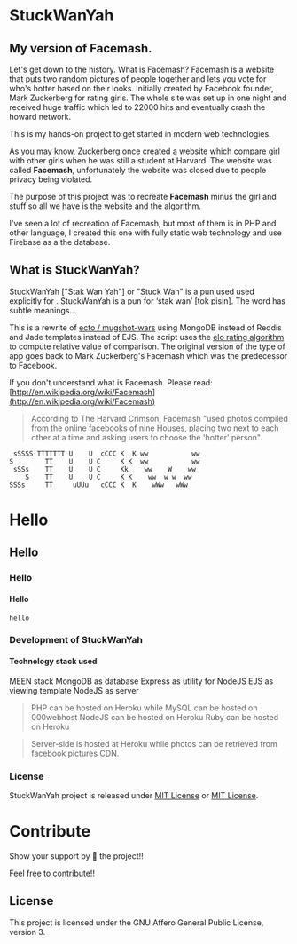 # StuckWanYah
## My version of Facemash.

Let's get down to the history. What is Facemash? Facemash is a website that puts two random pictures of people
together and lets you vote for who's hotter based on their looks. Initially created by Facebook founder, Mark Zuckerberg 
for rating girls. The whole site was set up in one night and received huge traffic which led to 22000 hits and eventually 
crash the howard network.

This is my hands-on project to get started in modern web technologies.

As you may know, Zuckerberg once created a website which compare girl with other girls when he was still a student at Harvard. The website was called **Facemash**, unfortunately the website was closed due to people privacy being violated.

The purpose of this project was to recreate **Facemash** minus the girl and stuff so all we have is the website and the algorithm.

I've seen a lot of recreation of Facemash, but most of them is in PHP and other language, I created this one with fully static web technology and use Firebase as a the database.


## What is StuckWanYah?
StuckWanYah ["Stak Wan Yah"] or "Stuck Wan"  is a pun used used explicitly for .
StuckWanYah is a pun for ‘stak wan’ [tok pisin]. The word has subtle meanings…

This is a rewrite of [ecto / mugshot-wars](https://github.com/ecto/mugshot-wars) using MongoDB instead of Reddis and Jade templates instead of EJS.
The script uses the [elo rating algorithm](https://en.wikipedia.org/wiki/Elo_rating_system) to compute relative value of comparison. The original version of the type of app goes back to Mark Zuckerberg's Facemash which was the predecessor to Facebook.

If you don't understand what is Facemash. Please read: [http://en.wikipedia.org/wiki/Facemash](http://en.wikipedia.org/wiki/Facemash)

> According to The Harvard Crimson, Facemash "used photos compiled from the online facebooks of nine Houses, placing two next to each other at a time and asking users to choose the 'hotter' person".

``` 
 sSSSS TTTTTTT U    U  cCCC K  K ww           ww 
S        TT    U    U C     K K  ww           ww
 sSSs    TT    U    U C     Kk    ww    W    ww
    S    TT    U    U C     K K    ww  w w  ww
SSSs     TT     uUUu   cCCC K  K    wWw   wWw
```
# Hello
## Hello
### Hello
#### Hello
`hello`

### Development of StuckWanYah

#### Technology stack used
MEEN stack
MongoDB as database
Express as utility for NodeJS 
EJS as viewing template
NodeJS as server

> PHP can be hosted on Heroku while MySQL can be hosted on 000webhost
> NodeJS can be hosted on Heroku 
> Ruby can be hosted on Heroku

> Server-side is hosted at Heroku while photos can be retrieved from facebook pictures CDN.

### License
StuckWanYah project is released under [MIT License](https://opensource.org/licenses/MIT) or [MIT License](LICENSE.txt).

# Contribute
Show your support by 🌟 the project!!

Feel free to contribute!!

## License
This project is licensed under the GNU Affero General Public License, version 3.
